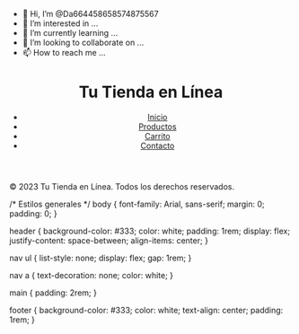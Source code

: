 - 👋 Hi, I’m @Da664458658574875567
- 👀 I’m interested in ...
- 🌱 I’m currently learning ...
- 💞️ I’m looking to collaborate on ...
- 📫 How to reach me ...

<!---
Da664458658574875567/Da664458658574875567 is a ✨ special ✨ repository because its `README.md` (this file) appears on your GitHub profile.
You can click the Preview link to take a look at your changes.
--->
<!DOCTYPE html>
<html lang="es">
<head>
    <meta charset="UTF-8">
    <meta name="viewport" content="width=device-width, initial-scale=1.0">
    <title>Tu Tienda en Línea</title>
    <link rel="stylesheet" href="styles.css">
</head>
<body>
    <header>
        <h1>Tu Tienda en Línea</h1>
        <nav>
            <ul>
                <li><a href="#">Inicio</a></li>
                <li><a href="#">Productos</a></li>
                <li><a href="#">Carrito</a></li>
                <li><a href="#">Contacto</a></li>
            </ul>
        </nav>
    </header>
    <main>
        <!-- Aquí se mostrarían los productos -->
    </main>
    <footer>
        <p>&copy; 2023 Tu Tienda en Línea. Todos los derechos reservados.</p>
    </footer>
</body>
</html>
/* Estilos generales */
body {
    font-family: Arial, sans-serif;
    margin: 0;
    padding: 0;
}

header {
    background-color: #333;
    color: white;
    padding: 1rem;
    display: flex;
    justify-content: space-between;
    align-items: center;
}

nav ul {
    list-style: none;
    display: flex;
    gap: 1rem;
}

nav a {
    text-decoration: none;
    color: white;
}

main {
    padding: 2rem;
}

footer {
    background-color: #333;
    color: white;
    text-align: center;
    padding: 1rem;
}
